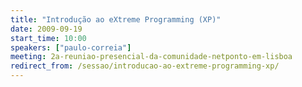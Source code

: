 ```yaml
---
title: "Introdução ao eXtreme Programming (XP)"
date: 2009-09-19
start_time: 10:00
speakers: ["paulo-correia"]
meeting: 2a-reuniao-presencial-da-comunidade-netponto-em-lisboa
redirect_from: /sessao/introducao-ao-extreme-programming-xp/
---
```



